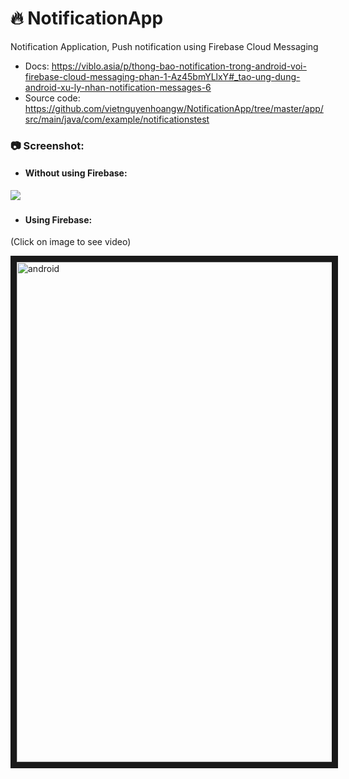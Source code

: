 # :fire: NotificationApp
Notification Application, Push notification using Firebase Cloud Messaging
- Docs: https://viblo.asia/p/thong-bao-notification-trong-android-voi-firebase-cloud-messaging-phan-1-Az45bmYLlxY#_tao-ung-dung-android-xu-ly-nhan-notification-messages-6 &nbsp;
- Source code: https://github.com/vietnguyenhoangw/NotificationApp/tree/master/app/src/main/java/com/example/notificationstest

### :camera: Screenshot:
- #### Without using Firebase:
<img src="https://media.giphy.com/media/LnLYzr2p1wHk3anhxp/giphy.gif"/>&nbsp;
- #### Using Firebase:
<p>(Click on image to see video)</p>
<a href="http://www.youtube.com/watch?feature=player_embedded&v=4iwFPlY5a-g
" target="_blank"><img src="https://user-images.githubusercontent.com/43869718/66595234-bdaf2400-ebc4-11e9-9111-43a2953e219e.png" 
alt="android" width="800" border="10" /></a>
